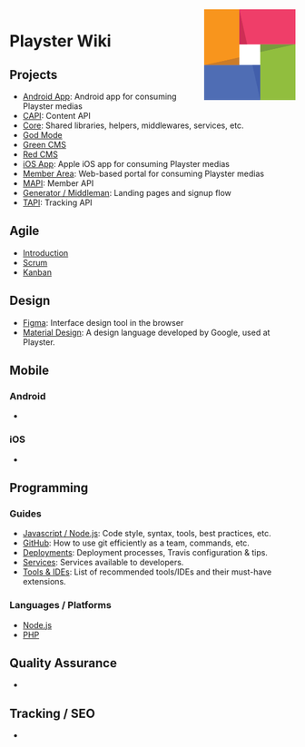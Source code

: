 <img src="/uploads/logos/playster-logo.png" align="right" alt="Playster" />

# Playster Wiki

## Projects
- [Android App](/project/android.md): Android app for consuming Playster medias
- [CAPI](/project/capi.md): Content API
- [Core](/project/core.md): Shared libraries, helpers, middlewares, services, etc.
- [God Mode](/project/god-mode)
- [Green CMS](/project/green-cms)
- [Red CMS](/project/red-cms)
- [iOS App](/project/ios.md): Apple iOS app for consuming Playster medias
- [Member Area](/project/member-area.md): Web-based portal for consuming Playster medias
- [MAPI](/project/mapi.md): Member API
- [Generator / Middleman](/project/signup.md): Landing pages and signup flow
- [TAPI](/project/tapi.md): Tracking API

## Agile
- [Introduction](/agile/introduction.md)
- [Scrum](/agile/scrum.md)
- [Kanban](/agile/kanban.md)

## Design
- [Figma](/design/figma.md): Interface design tool in the browser
- [Material Design](/design/material-design.md): A design language developed by Google, used at Playster.

## Mobile
### Android
-

### iOS
-

## Programming
### Guides
- [Javascript / Node.js](/dev/js.md): Code style, syntax, tools, best practices, etc.
- [GitHub](/dev/github.md): How to use git efficiently as a team, commands, etc.
- [Deployments](dev/deployments.md): Deployment processes, Travis configuration & tips.
- [Services](/dev/services.md): Services available to developers.
- [Tools & IDEs](dev/tools-ides/.md): List of recommended tools/IDEs and their must-have extensions.

### Languages / Platforms
- [Node.js](/dev/nodejs.md)
- [PHP](/dev/php.md)

## Quality Assurance
-
## Tracking / SEO
-

